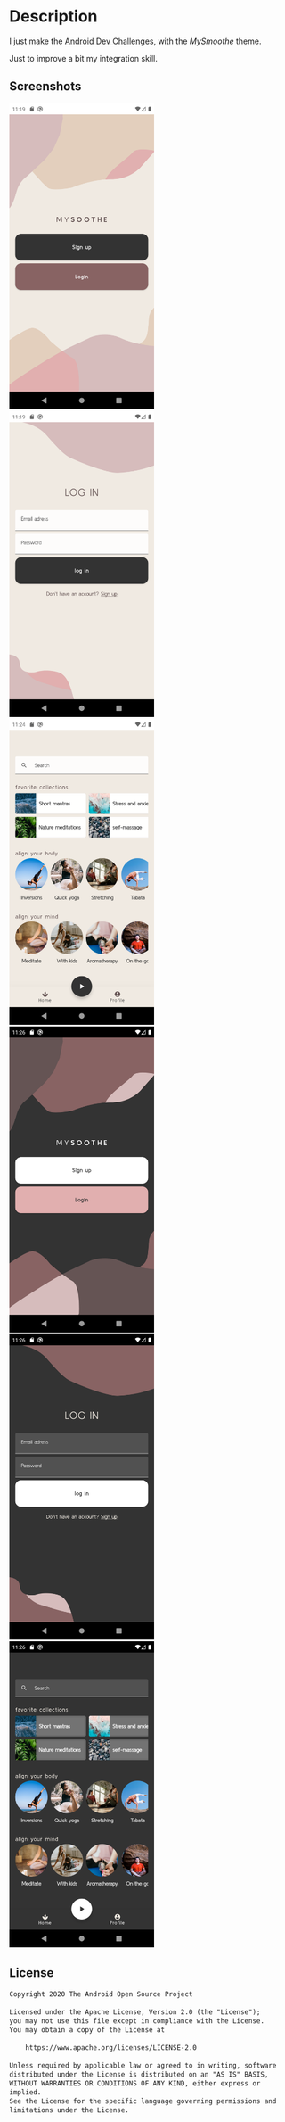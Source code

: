 # Description

I just make the [Android Dev Challenges](https://github.com/android/android-dev-challenge-compose), with the *MySmoothe* theme.

Just to improve a bit my integration skill.

## Screenshots
<img src="/results/screenshot_light_1.png" width="260">&emsp;<img src="/results/screenshot_light_2.png" width="260">&emsp;<img src="/results/screenshot_light_3.png" width="260"></br>
<img src="/results/screenshot_dark_1.png" width="260">&emsp;<img src="/results/screenshot_dark_2.png" width="260">&emsp;<img src="/results/screenshot_dark_3.png" width="260">


## License
```
Copyright 2020 The Android Open Source Project

Licensed under the Apache License, Version 2.0 (the "License");
you may not use this file except in compliance with the License.
You may obtain a copy of the License at

    https://www.apache.org/licenses/LICENSE-2.0

Unless required by applicable law or agreed to in writing, software
distributed under the License is distributed on an "AS IS" BASIS,
WITHOUT WARRANTIES OR CONDITIONS OF ANY KIND, either express or implied.
See the License for the specific language governing permissions and
limitations under the License.
```
